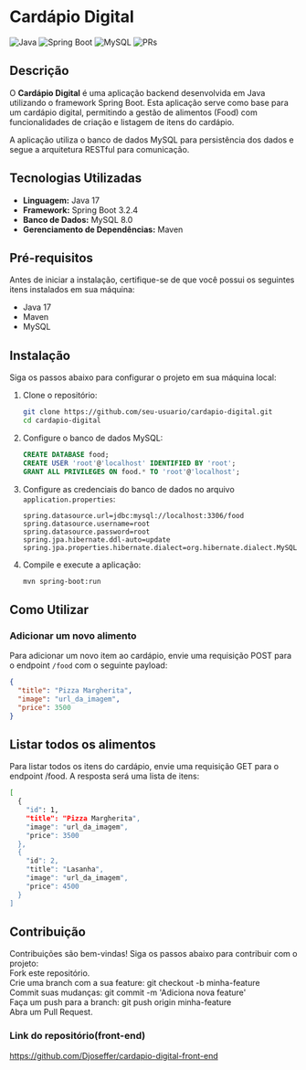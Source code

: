 # Cardápio Digital

![Java](https://img.shields.io/badge/Java-17-blue)
![Spring Boot](https://img.shields.io/badge/Spring%20Boot-3.2.4-brightgreen)
![MySQL](https://img.shields.io/badge/MySQL-8.0-orange)
![PRs](https://img.shields.io/badge/PRs-welcome-brightgreen)

## Descrição

O **Cardápio Digital** é uma aplicação backend desenvolvida em Java utilizando o framework Spring Boot. Esta aplicação serve como base para um cardápio digital, permitindo a gestão de alimentos (Food) com funcionalidades de criação e listagem de itens do cardápio. 

A aplicação utiliza o banco de dados MySQL para persistência dos dados e segue a arquitetura RESTful para comunicação.

## Tecnologias Utilizadas

- **Linguagem:** Java 17
- **Framework:** Spring Boot 3.2.4
- **Banco de Dados:** MySQL 8.0
- **Gerenciamento de Dependências:** Maven

## Pré-requisitos

Antes de iniciar a instalação, certifique-se de que você possui os seguintes itens instalados em sua máquina:

- Java 17
- Maven
- MySQL

## Instalação

Siga os passos abaixo para configurar o projeto em sua máquina local:

1. Clone o repositório:
    ```bash
    git clone https://github.com/seu-usuario/cardapio-digital.git
    cd cardapio-digital
    ```

2. Configure o banco de dados MySQL:
    ```sql
    CREATE DATABASE food;
    CREATE USER 'root'@'localhost' IDENTIFIED BY 'root';
    GRANT ALL PRIVILEGES ON food.* TO 'root'@'localhost';
    ```

3. Configure as credenciais do banco de dados no arquivo `application.properties`:
    ```properties
    spring.datasource.url=jdbc:mysql://localhost:3306/food
    spring.datasource.username=root
    spring.datasource.password=root
    spring.jpa.hibernate.ddl-auto=update
    spring.jpa.properties.hibernate.dialect=org.hibernate.dialect.MySQL8Dialect
    ```

4. Compile e execute a aplicação:
    ```bash
    mvn spring-boot:run
    ```

## Como Utilizar

### Adicionar um novo alimento

Para adicionar um novo item ao cardápio, envie uma requisição POST para o endpoint `/food` com o seguinte payload:
```json
{
  "title": "Pizza Margherita",
  "image": "url_da_imagem",
  "price": 3500
}
```

## Listar todos os alimentos
Para listar todos os itens do cardápio, envie uma requisição GET para o endpoint /food. A resposta será uma lista de itens:
```bash
[
  {
    "id": 1,
    "title": "Pizza Margherita",
    "image": "url_da_imagem",
    "price": 3500
  },
  {
    "id": 2,
    "title": "Lasanha",
    "image": "url_da_imagem",
    "price": 4500
  }
]
```

## Contribuição
Contribuições são bem-vindas! Siga os passos abaixo para contribuir com o projeto:<br>
Fork este repositório.<br>
Crie uma branch com a sua feature: git checkout -b minha-feature<br>
Commit suas mudanças: git commit -m 'Adiciona nova feature'<br>
Faça um push para a branch: git push origin minha-feature<br>
Abra um Pull Request.<br>

### Link do repositório(front-end) 
https://github.com/Djoseffer/cardapio-digital-front-end



